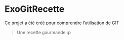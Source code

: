 # ExoGitRecette
Ce projet a été créé pour comprendre l’utilisation de GIT
> Une recette gourmande :p
